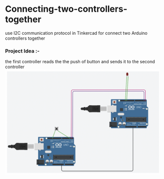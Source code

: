 # Connecting-two-controllers-together
use I2C communication protocol in Tinkercad for connect two Arduino controllers together 
### Project Idea :-
the first controller reads the the push of button and sends it to the second controller
![picture](Tinkercad.jpg)
